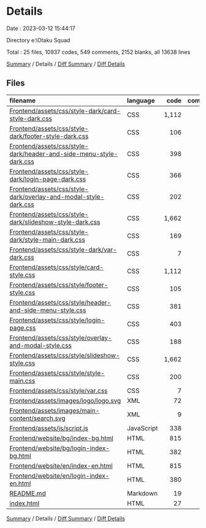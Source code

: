 # Details

Date : 2023-03-12 15:44:17

Directory e:\\Otaku Squad

Total : 25 files,  10937 codes, 549 comments, 2152 blanks, all 13638 lines

[Summary](results.md) / Details / [Diff Summary](diff.md) / [Diff Details](diff-details.md)

## Files
| filename | language | code | comment | blank | total |
| :--- | :--- | ---: | ---: | ---: | ---: |
| [Frontend/assets/css/style-dark/card-style-dark.css](/Frontend/assets/css/style-dark/card-style-dark.css) | CSS | 1,112 | 114 | 213 | 1,439 |
| [Frontend/assets/css/style-dark/footer-style-dark.css](/Frontend/assets/css/style-dark/footer-style-dark.css) | CSS | 106 | 12 | 25 | 143 |
| [Frontend/assets/css/style-dark/header-and-side-menu-style-dark.css](/Frontend/assets/css/style-dark/header-and-side-menu-style-dark.css) | CSS | 398 | 19 | 73 | 490 |
| [Frontend/assets/css/style-dark/login-page-dark.css](/Frontend/assets/css/style-dark/login-page-dark.css) | CSS | 366 | 4 | 61 | 431 |
| [Frontend/assets/css/style-dark/overlay-and-modal-style-dark.css](/Frontend/assets/css/style-dark/overlay-and-modal-style-dark.css) | CSS | 202 | 13 | 41 | 256 |
| [Frontend/assets/css/style-dark/slideshow-style-dark.css](/Frontend/assets/css/style-dark/slideshow-style-dark.css) | CSS | 1,662 | 19 | 351 | 2,032 |
| [Frontend/assets/css/style-dark/style-main-dark.css](/Frontend/assets/css/style-dark/style-main-dark.css) | CSS | 169 | 24 | 42 | 235 |
| [Frontend/assets/css/style-dark/var-dark.css](/Frontend/assets/css/style-dark/var-dark.css) | CSS | 7 | 0 | 0 | 7 |
| [Frontend/assets/css/style/card-style.css](/Frontend/assets/css/style/card-style.css) | CSS | 1,112 | 114 | 203 | 1,429 |
| [Frontend/assets/css/style/footer-style.css](/Frontend/assets/css/style/footer-style.css) | CSS | 105 | 12 | 25 | 142 |
| [Frontend/assets/css/style/header-and-side-menu-style.css](/Frontend/assets/css/style/header-and-side-menu-style.css) | CSS | 381 | 14 | 71 | 466 |
| [Frontend/assets/css/style/login-page.css](/Frontend/assets/css/style/login-page.css) | CSS | 403 | 16 | 69 | 488 |
| [Frontend/assets/css/style/overlay-and-modal-style.css](/Frontend/assets/css/style/overlay-and-modal-style.css) | CSS | 188 | 13 | 38 | 239 |
| [Frontend/assets/css/style/slideshow-style.css](/Frontend/assets/css/style/slideshow-style.css) | CSS | 1,662 | 19 | 351 | 2,032 |
| [Frontend/assets/css/style/style-main.css](/Frontend/assets/css/style/style-main.css) | CSS | 200 | 33 | 56 | 289 |
| [Frontend/assets/css/style/var.css](/Frontend/assets/css/style/var.css) | CSS | 7 | 0 | 0 | 7 |
| [Frontend/assets/images/logo/logo.svg](/Frontend/assets/images/logo/logo.svg) | XML | 72 | 0 | 1 | 73 |
| [Frontend/assets/images/main-content/search.svg](/Frontend/assets/images/main-content/search.svg) | XML | 9 | 0 | 1 | 10 |
| [Frontend/assets/js/script.js](/Frontend/assets/js/script.js) | JavaScript | 338 | 53 | 111 | 502 |
| [Frontend/website/bg/index-bg.html](/Frontend/website/bg/index-bg.html) | HTML | 815 | 4 | 120 | 939 |
| [Frontend/website/bg/login-index-bg.html](/Frontend/website/bg/login-index-bg.html) | HTML | 382 | 21 | 85 | 488 |
| [Frontend/website/en/index-en.html](/Frontend/website/en/index-en.html) | HTML | 815 | 23 | 121 | 959 |
| [Frontend/website/en/login-index-en.html](/Frontend/website/en/login-index-en.html) | HTML | 380 | 21 | 85 | 486 |
| [README.md](/README.md) | Markdown | 19 | 0 | 4 | 23 |
| [index.html](/index.html) | HTML | 27 | 1 | 5 | 33 |

[Summary](results.md) / Details / [Diff Summary](diff.md) / [Diff Details](diff-details.md)